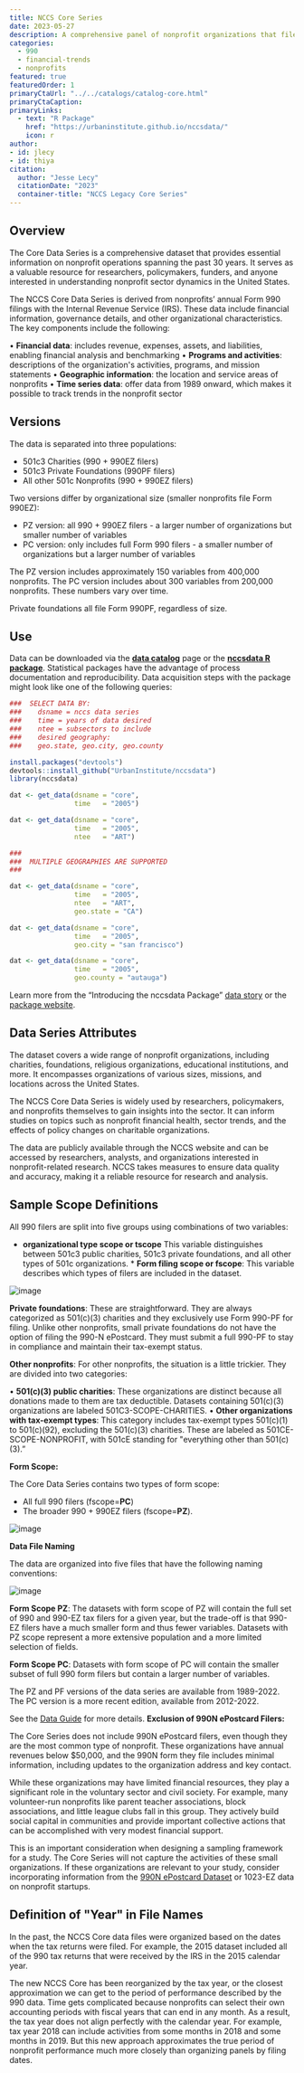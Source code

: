 ```yaml
---
title: NCCS Core Series
date: 2023-05-27
description: A comprehensive panel of nonprofit organizations that file IRS form 990
categories:
  - 990
  - financial-trends
  - nonprofits
featured: true
featuredOrder: 1
primaryCtaUrl: "../../catalogs/catalog-core.html"
primaryCtaCaption:
primaryLinks:
  - text: "R Package"
    href: "https://urbaninstitute.github.io/nccsdata/"
    icon: r
author:
- id: jlecy
- id: thiya
citation: 
  author: "Jesse Lecy"
  citationDate: "2023"
  container-title: "NCCS Legacy Core Series"
---
```


## Overview

The Core Data Series is a comprehensive dataset that provides essential information on nonprofit operations spanning the past 30 years. It serves as a valuable resource for researchers, policymakers, funders, and anyone interested in understanding nonprofit sector dynamics in the United States.

The NCCS Core Data Series is derived from nonprofits’ annual Form 990 filings with the Internal Revenue Service (IRS). These data include financial information, governance details, and other organizational characteristics. The key components include the following:

 •	**Financial data**: includes revenue, expenses, assets, and liabilities, enabling financial analysis and benchmarking
 •	**Programs and activities**: descriptions of the organization's activities, programs, and mission statements
 •	**Geographic information**: the location and service areas of nonprofits
 •	**Time series data**: offer data from 1989 onward, which makes it possible to track trends in the nonprofit sector


## Versions

The data is separated into three populations: 

* 501c3 Charities (990 + 990EZ filers)
* 501c3 Private Foundations (990PF filers)
* All other 501c Nonprofits (990 + 990EZ filers) 

Two versions differ by organizational size (smaller nonprofits file Form 990EZ):

* PZ version: all 990 + 990EZ filers - a larger number of organizations but smaller number of variables 
* PC version: only includes full Form 990 filers - a smaller number of organizations but a larger number of variables

The PZ version includes approximately 150 variables from 400,000 nonprofits. The PC version includes about 300 variables from 200,000 nonprofits. These numbers vary over time.

Private foundations all file Form 990PF, regardless of size.

## Use

Data can be downloaded via the [**data catalog**](https://urbaninstitute.github.io/nccs/catalogs/catalog-core.html) page or the [**nccsdata R package**](https://urbaninstitute.github.io/nccsdata/). Statistical packages have the advantage of process documentation and reproducibility. Data acquisition steps with the package might look like one of the following queries: 

```r
###  SELECT DATA BY: 
###    dsname = nccs data series
###    time = years of data desired
###    ntee = subsectors to include
###    desired geography: 
###    geo.state, geo.city, geo.county

install.packages("devtools")
devtools::install_github("UrbanInstitute/nccsdata")
library(nccsdata)

dat <- get_data(dsname = "core",
                time   = "2005")

dat <- get_data(dsname = "core",
                time   = "2005",
                ntee   = "ART")

###
###  MULTIPLE GEOGRAPHIES ARE SUPPORTED 
###

dat <- get_data(dsname = "core",
                time   = "2005",
                ntee   = "ART",   
                geo.state = "CA")

dat <- get_data(dsname = "core",
                time   = "2005",
                geo.city = "san francisco")

dat <- get_data(dsname = "core",
                time   = "2005",
                geo.county = "autauga")
```

Learn more from the “Introducing the nccsdata Package” [data story](https://urbaninstitute.github.io/nccs/stories/nccsdata/) or the [package website](https://urbaninstitute.github.io/nccsdata/index.html). 

## Data Series Attributes 

The dataset covers a wide range of nonprofit organizations, including charities, foundations, religious organizations, educational institutions, and more. It encompasses organizations of various sizes, missions, and locations across the United States.

The NCCS Core Data Series is widely used by researchers, policymakers, and nonprofits themselves to gain insights into the sector. It can inform studies on topics such as nonprofit financial health, sector trends, and the effects of policy changes on charitable organizations.

The data are publicly available through the NCCS website and can be accessed by researchers, analysts, and organizations interested in nonprofit-related research. NCCS takes measures to ensure data quality and accuracy, making it a reliable resource for research and analysis.

## Sample Scope Definitions

All 990 filers are split into five groups using combinations of two variables:

  * **organizational type scope or tscope** This variable distinguishes between 501c3 public charities, 501c3 private foundations, and all other types of 501c organizations.   * **Form filing scope or fscope**: This variable describes which types of filers are included in the dataset.

![image](https://github.com/lecy/nccs/assets/1209099/8a2d94ca-346a-4679-b30e-f3328a7d0df9)

**Private foundations**: These are straightforward. They are always categorized as 501(c)(3) charities and they exclusively use Form 990-PF for filing. Unlike other nonprofits, small private foundations do not have the option of filing the 990-N ePostcard. They must submit a full 990-PF to stay in compliance and maintain their tax-exempt status.

**Other nonprofits**: For other nonprofits, the situation is a little trickier. They are divided into two categories: 

 •	**501(c)(3) public charities**: These organizations are distinct because all donations made to them are tax deductible. Datasets containing 501(c)(3) organizations are labeled 501C3-SCOPE-CHARITIES. 
 •	**Other organizations with tax-exempt types**: This category includes tax-exempt types 501(c)(1) to 501(c)(92), excluding the 501(c)(3) charities. These are labeled as 501CE-SCOPE-NONPROFIT, with 501cE standing for "everything other than 501(c)(3).”

**Form Scope:**

The Core Data Series contains two types of form scope: 
 * All full 990 filers (fscope=**PC**)
 * The broader 990 + 990EZ filers (fscope=**PZ**).

![image](https://github.com/lecy/nccs/assets/1209099/cf809446-da58-4867-9870-b0035a942847)
 
**Data File Naming**

The data are organized into five files that have the following naming conventions:

![image](https://github.com/lecy/nccs/assets/1209099/f25e1bc8-ff5e-4188-8125-956fd8f26ac9)

**Form Scope PZ**: The datasets with form scope of PZ will contain the full set of 990 and 990-EZ tax filers for a given year, but the trade-off is that 990-EZ filers have a much smaller form and thus fewer variables. Datasets with PZ scope represent a more extensive population and a more limited selection of fields. 

**Form Scope PC**: Datasets with form scope of PC will contain the smaller subset of full 990 form filers but contain a larger number of variables. 

The PZ and PF versions of the data series are available from 1989-2022. The PC version is a more recent edition, available from 2012-2022.

See the [Data Guide](https://nccs-data.urban.org/NCCS-data-guide.pdf) for more details. 
**Exclusion of 990N ePostcard Filers:**

The Core Series does not include 990N ePostcard filers, even though they are the most common type of nonprofit. These organizations have annual revenues below $50,000, and the 990N form they file includes minimal information, including updates to the organization address and key contact.

While these organizations may have limited financial resources, they play a significant role in the voluntary sector and civil society. For example, many volunteer-run nonprofits like parent teacher associations, block associations, and little league clubs fall in this group. They actively build social capital in communities and provide important collective actions that can be accomplished with very modest financial support. 

This is an important consideration when designing a sampling framework for a study. The Core Series will not capture the activities of these small organizations. If these organizations are relevant to your study, consider incorporating information from the [990N ePostcard Dataset](https://urbaninstitute.github.io/nccs/datasets/postcard/) or 1023-EZ data on nonprofit startups.

## Definition of "Year" in File Names

In the past, the NCCS Core data files were organized based on the dates when the tax returns were filed. For example, the 2015 dataset included all of the 990 tax returns that were received by the IRS in the 2015 calendar year.

The new NCCS Core has been reorganized by the tax year, or the closest approximation we can get to the period of performance described by the 990 data. Time gets complicated because nonprofits can select their own accounting periods with fiscal years that can end in any month. As a result, the tax year does not align perfectly with the calendar year. For example, tax year 2018 can include activities from some months in 2018 and some months in 2019. But this new approach approximates the true period of nonprofit performance much more closely than organizing panels by filing dates.

<br>
<br>
<br>
<br>










